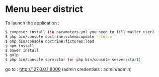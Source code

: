 Menu beer district
=========

To launch the application :
```bash
$ composer install (in parameters.yml you need to fill mailer_user)
$ php bin/console doctrine:schema:update --force
$ php bin/console doctrine:fixtures:load
$ npm install
$ bower install
$ gulp
$ php bin/console serv:star (or php bin/console server:start)
```

go to : http://127.0.0.1:8000 (admin credentials : admin/admin)
